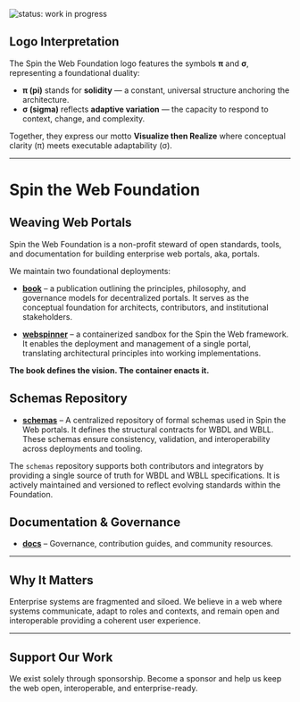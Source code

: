 ![status: work in progress](https://img.shields.io/badge/status-WIP-yellow)

## Logo Interpretation  
The Spin the Web Foundation logo features the symbols **π** and **σ**, representing a foundational duality:

- **π (pi)** stands for **solidity** — a constant, universal structure anchoring the architecture.  
- **σ (sigma)** reflects **adaptive variation** — the capacity to respond to context, change, and complexity.

Together, they express our motto **Visualize then Realize** where conceptual clarity (π) meets executable adaptability (σ).

---

# Spin the Web Foundation  
## Weaving Web Portals

Spin the Web Foundation is a non-profit steward of open standards, tools, and documentation for building enterprise web portals, aka, portals.

We maintain two foundational deployments:

- [**book**](https://github.com/spintheweb/book) – a publication outlining the principles, philosophy, and governance models for decentralized portals. It serves as the conceptual foundation for architects, contributors, and institutional stakeholders.

- [**webspinner**](https://github.com/spintheweb/webspinner) – a containerized sandbox for the Spin the Web framework. It enables the deployment and management of a single portal, translating architectural principles into working implementations.

**The book defines the vision. The container enacts it.**

## Schemas Repository

- [**schemas**](https://github.com/spintheweb/schemas) – A centralized repository of formal schemas used in Spin the Web portals. It defines the structural contracts for WBDL and WBLL. These schemas ensure consistency, validation, and interoperability across deployments and tooling.

The `schemas` repository supports both contributors and integrators by providing a single source of truth for WBDL and WBLL specifications. It is actively maintained and versioned to reflect evolving standards within the Foundation.

## Documentation & Governance
- [**docs**](https://github.com/spintheweb/docs) – Governance, contribution guides, and community resources.

---

## Why It Matters  
Enterprise systems are fragmented and siloed. We believe in a web where systems communicate, adapt to roles and contexts, and remain open and interoperable providing a coherent user experience.

---

## Support Our Work  
We exist solely through sponsorship. Become a sponsor and help us keep the web open, interoperable, and enterprise-ready.
